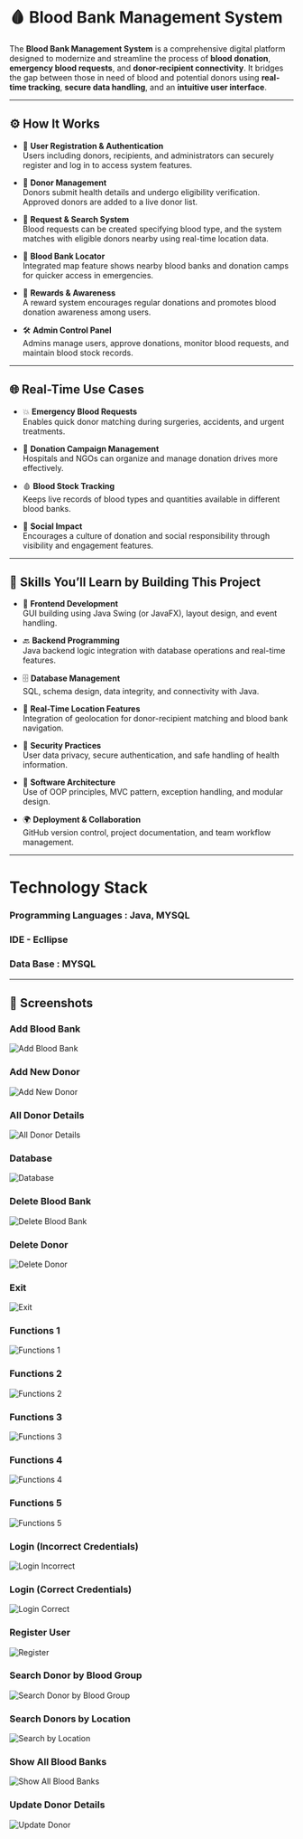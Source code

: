 # 🩸 Blood Bank Management System

The **Blood Bank Management System** is a comprehensive digital platform designed to modernize and streamline the process of **blood donation**, **emergency blood requests**, and **donor-recipient connectivity**. It bridges the gap between those in need of blood and potential donors using **real-time tracking**, **secure data handling**, and an **intuitive user interface**.

-------------------------------------------------------------------------------------------------------------------------------------------------------------------

## ⚙️ How It Works

- 🔐 **User Registration & Authentication**  
  Users including donors, recipients, and administrators can securely register and log in to access system features.

- 💉 **Donor Management**  
  Donors submit health details and undergo eligibility verification. Approved donors are added to a live donor list.

- 🚨 **Request & Search System**  
  Blood requests can be created specifying blood type, and the system matches with eligible donors nearby using real-time location data.

- 🏥 **Blood Bank Locator**  
  Integrated map feature shows nearby blood banks and donation camps for quicker access in emergencies.

- 🎁 **Rewards & Awareness**  
  A reward system encourages regular donations and promotes blood donation awareness among users.

- 🛠️ **Admin Control Panel**  
  Admins manage users, approve donations, monitor blood requests, and maintain blood stock records.

-------------------------------------------------------------------------------------------------------------------------------------------------------------------

## 🌐 Real-Time Use Cases

- 💥 **Emergency Blood Requests**  
  Enables quick donor matching during surgeries, accidents, and urgent treatments.

- 📢 **Donation Campaign Management**  
  Hospitals and NGOs can organize and manage donation drives more effectively.

- 🩸 **Blood Stock Tracking**  
  Keeps live records of blood types and quantities available in different blood banks.

- 🤝 **Social Impact**  
  Encourages a culture of donation and social responsibility through visibility and engagement features.

-------------------------------------------------------------------------------------------------------------------------------------------------------------------

## 🧠 Skills You’ll Learn by Building This Project

- 🎨 **Frontend Development**  
  GUI building using Java Swing (or JavaFX), layout design, and event handling.

- 🔙 **Backend Programming**  
  Java backend logic integration with database operations and real-time features.

- 🗄️ **Database Management**  
  SQL, schema design, data integrity, and connectivity with Java.

- 📍 **Real-Time Location Features**  
  Integration of geolocation for donor-recipient matching and blood bank navigation.

- 🔐 **Security Practices**  
  User data privacy, secure authentication, and safe handling of health information.

- 🧩 **Software Architecture**  
  Use of OOP principles, MVC pattern, exception handling, and modular design.

- 🌍 **Deployment & Collaboration**  
  GitHub version control, project documentation, and team workflow management.

--------------------------------------------------------------------------------------------------------------------------------------------------------------------------------------------

# Technology Stack
<h3>Programming Languages : Java, MYSQL</h3>
<h3>IDE - Ecllipse</h3>
<h3>Data Base : MYSQL</h3>


--------------------------------------------------------------------------------------------------------------------------------------------------------------------
## 📸 Screenshots

### Add Blood Bank  
![Add Blood Bank](https://github.com/Patelananya/BloodBankManagementSystem/blob/master/screenshots/Add%20BloodBank.png?raw=true)

### Add New Donor  
![Add New Donor](https://github.com/Patelananya/BloodBankManagementSystem/blob/master/screenshots/Add%20new%20Donar.png?raw=true)

### All Donor Details  
![All Donor Details](https://github.com/Patelananya/BloodBankManagementSystem/blob/master/screenshots/All%20Donar%20Details.png?raw=true)

### Database  
![Database](https://github.com/Patelananya/BloodBankManagementSystem/blob/master/screenshots/Database.png?raw=true)

### Delete Blood Bank  
![Delete Blood Bank](https://github.com/Patelananya/BloodBankManagementSystem/blob/master/screenshots/Delete%20Blood%20Bank.png?raw=true)

### Delete Donor  
![Delete Donor](https://github.com/Patelananya/BloodBankManagementSystem/blob/master/screenshots/Delete%20Donar.png?raw=true)

### Exit  
![Exit](https://github.com/Patelananya/BloodBankManagementSystem/blob/master/screenshots/Exit.png?raw=true)

### Functions 1  
![Functions 1](https://github.com/Patelananya/BloodBankManagementSystem/blob/master/screenshots/Fuunctions-1.png?raw=true)

### Functions 2  
![Functions 2](https://github.com/Patelananya/BloodBankManagementSystem/blob/master/screenshots/Functions-2.png?raw=true)

### Functions 3  
![Functions 3](https://github.com/Patelananya/BloodBankManagementSystem/blob/master/screenshots/Functions-3.png?raw=true)

### Functions 4  
![Functions 4](https://github.com/Patelananya/BloodBankManagementSystem/blob/master/screenshots/Functions-4.png?raw=true)

### Functions 5  
![Functions 5](https://github.com/Patelananya/BloodBankManagementSystem/blob/master/screenshots/Functions-5.png?raw=true)

### Login (Incorrect Credentials)  
![Login Incorrect](https://github.com/Patelananya/BloodBankManagementSystem/blob/master/screenshots/Login-Incorrect.png?raw=true)

### Login (Correct Credentials)  
![Login Correct](https://github.com/Patelananya/BloodBankManagementSystem/blob/master/screenshots/Login-correct.png?raw=true)

### Register User  
![Register](https://github.com/Patelananya/BloodBankManagementSystem/blob/master/screenshots/Register%20User.png?raw=true)

### Search Donor by Blood Group  
![Search Donor by Blood Group](https://github.com/Patelananya/BloodBankManagementSystem/blob/master/screenshots/Search%20Donar%20by%20Blood%20Group.png?raw=true)

### Search Donors by Location  
![Search by Location](https://github.com/Patelananya/BloodBankManagementSystem/blob/master/screenshots/Serch%20Donars%20%20through%20Location.png?raw=true)

### Show All Blood Banks  
![Show All Blood Banks](https://github.com/Patelananya/BloodBankManagementSystem/blob/master/screenshots/Show%20All%20BloodBanks.png?raw=true)

### Update Donor Details  
![Update Donor](https://github.com/Patelananya/BloodBankManagementSystem/blob/master/screenshots/Update%20Donar%20Details.png?raw=true)
